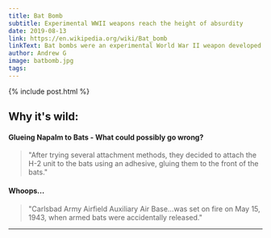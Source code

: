 ```yaml
---
title: Bat Bomb
subtitle: Experimental WWII weapons reach the height of absurdity
date: 2019-08-13
link: https://en.wikipedia.org/wiki/Bat_bomb
linkText: Bat bombs were an experimental World War II weapon developed by the United States. The bomb consisted of a bomb-shaped casing with over a thousand compartments, each containing a hibernating Mexican free-tailed bat with a small, timed incendiary bomb attached.
author: Andrew G
image: batbomb.jpg
tags:
---
```


{% include post.html %}

## Why it's wild:
#### Glueing Napalm to Bats - What could possibly go wrong?
> "After trying several attachment methods, they decided to attach the H-2 unit to the bats using an adhesive, gluing them to the front of the bats."

#### Whoops...
>   "Carlsbad Army Airfield Auxiliary Air Base...was set on fire on May 15, 1943, when armed bats were accidentally released."


---